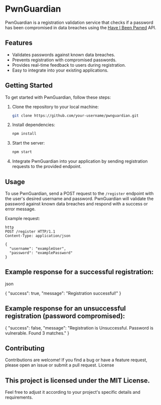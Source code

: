 # PwnGuardian

PwnGuardian is a registration validation service that checks if a password has been compromised in data breaches using the [Have I Been Pwned](https://haveibeenpwned.com/) API.

## Features

- Validates passwords against known data breaches.
- Prevents registration with compromised passwords.
- Provides real-time feedback to users during registration.
- Easy to integrate into your existing applications.

## Getting Started

To get started with PwnGuardian, follow these steps:

1. Clone the repository to your local machine:

    ```bash
    git clone https://github.com/your-username/pwnguardian.git
    ```

2. Install dependencies:

    ```bash
    npm install
    ```

3. Start the server:

    ```bash
    npm start
    ```

4. Integrate PwnGuardian into your application by sending registration requests to the provided endpoint.

## Usage

To use PwnGuardian, send a POST request to the `/register` endpoint with the user's desired username and password. PwnGuardian will validate the password against known data breaches and respond with a success or error message.

Example request:

```
http
POST /register HTTP/1.1
Content-Type: application/json

{
  "username": "exampleUser",
  "password": "examplePassword"
}
```
## Example response for a successful registration:

json

{
  "success": true,
  "message": "Registration successful!"
}

## Example response for an unsuccessful registration (password compromised):

{
  "success": false,
  "message": "Registration is Unsuccessful. Password is vulnerable. Found 3 matches."
}

## Contributing

Contributions are welcome! If you find a bug or have a feature request, please open an issue or submit a pull request.
License

## This project is licensed under the MIT License.

Feel free to adjust it according to your project's specific details and requirements.

